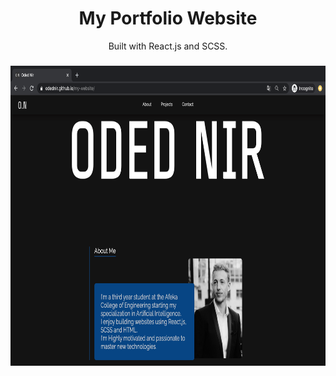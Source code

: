 <div align="center">
  <h1>
    My Portfolio Website
  </h1>
</div>

<div align="center">
  Built with React.js and SCSS.
</div>

###

<div align="center">
  <img alt="screen-shot" src="./public/media/screen-shot1.png" width="768" height="480" />
</div>

